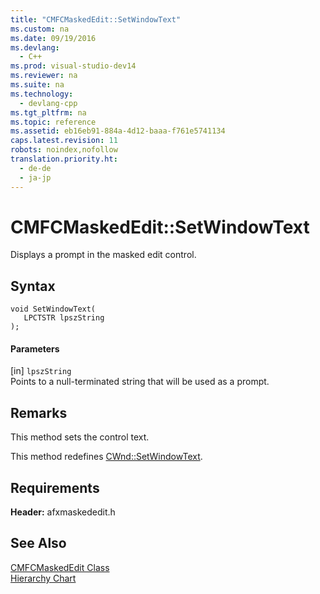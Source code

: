 ```yaml
---
title: "CMFCMaskedEdit::SetWindowText"
ms.custom: na
ms.date: 09/19/2016
ms.devlang: 
  - C++
ms.prod: visual-studio-dev14
ms.reviewer: na
ms.suite: na
ms.technology: 
  - devlang-cpp
ms.tgt_pltfrm: na
ms.topic: reference
ms.assetid: eb16eb91-884a-4d12-baaa-f761e5741134
caps.latest.revision: 11
robots: noindex,nofollow
translation.priority.ht: 
  - de-de
  - ja-jp
---
```

# CMFCMaskedEdit::SetWindowText
Displays a prompt in the masked edit control.  
  
## Syntax  
  
```  
void SetWindowText(  
   LPCTSTR lpszString   
);  
```  
  
#### Parameters  
 [in] `lpszString`  
 Points to a null-terminated string that will be used as a prompt.  
  
## Remarks  
 This method sets the control text.  
  
 This method redefines [CWnd::SetWindowText](../vs140/CWnd--SetWindowText.md).  
  
## Requirements  
 **Header:** afxmaskededit.h  
  
## See Also  
 [CMFCMaskedEdit Class](../vs140/CMFCMaskedEdit-Class.md)   
 [Hierarchy Chart](../vs140/Hierarchy-Chart.md)